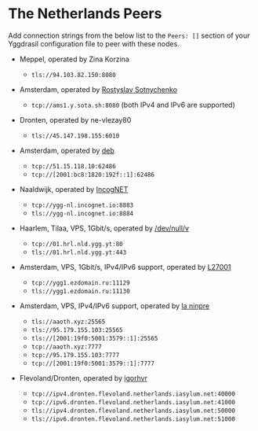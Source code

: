 # The Netherlands Peers

Add connection strings from the below list to the `Peers: []` section of your
Yggdrasil configuration file to peer with these nodes.

* Meppel, operated by Zina Korzina
  * `tls://94.103.82.150:8080`

* Amsterdam, operated by [Rostyslav Sotnychenko](https://github.com/rsotnychenko)
  * `tcp://ams1.y.sota.sh:8080` (both IPv4 and IPv6 are supported)

* Dronten, operated by ne-vlezay80
  * `tls://45.147.198.155:6010`

* Amsterdam, operated by [deb](https://ysl.su)
  * `tcp://51.15.118.10:62486`
  * `tcp://[2001:bc8:1820:192f::1]:62486`

* Naaldwijk, operated by [IncogNET](https://incognet.io)
  * `tcp://ygg-nl.incognet.io:8883`
  * `tls://ygg-nl.incognet.io:8884`

* Haarlem, Tilaa, VPS, 1Gbit/s, operated by [/dev/null/v](https://dev.nul.lv)
  * `tcp://01.hrl.nld.ygg.yt:80`
  * `tls://01.hrl.nld.ygg.yt:443`

* Amsterdam, VPS, 1Gbit/s, IPv4/IPv6 support, operated by [L27001](https://yggdrasil.ezdomain.ru)
  * `tcp://ygg1.ezdomain.ru:11129`
  * `tls://ygg1.ezdomain.ru:11130`

* Amsterdam, VPS, IPv4/IPv6 support, operated by [la ninpre](https://github.com/la-ninpre)
  * `tls://aaoth.xyz:25565`
  * `tls://95.179.155.103:25565`
  * `tls://[2001:19f0:5001:3579::1]:25565`
  * `tcp://aaoth.xyz:7777`
  * `tcp://95.179.155.103:7777`
  * `tcp://[2001:19f0:5001:3579::1]:7777`

* Flevoland/Dronten, operated by [igorhvr](https://www.iasylum.net/)
  * `tcp://ipv4.dronten.flevoland.netherlands.iasylum.net:40000`
  * `tcp://ipv6.dronten.flevoland.netherlands.iasylum.net:41000`
  * `tls://ipv4.dronten.flevoland.netherlands.iasylum.net:50000`
  * `tls://ipv6.dronten.flevoland.netherlands.iasylum.net:51000`
